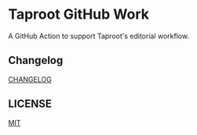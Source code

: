# Taproot GitHub Work

A GitHub Action to support Taproot's editorial workflow.

## Changelog

[CHANGELOG](./CHANGELOG.md)

## LICENSE

[MIT](./LICENSE)
